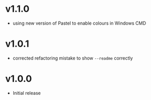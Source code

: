 # v1.1.0

* using new version of Pastel to enable colours in Windows CMD

# v1.0.1

* corrected refactoring mistake to show `--readme` correctly
 
# v1.0.0

* Initial release